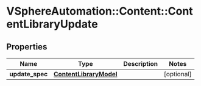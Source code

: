 # VSphereAutomation::Content::ContentLibraryUpdate

## Properties
Name | Type | Description | Notes
------------ | ------------- | ------------- | -------------
**update_spec** | [**ContentLibraryModel**](ContentLibraryModel.md) |  | [optional] 


